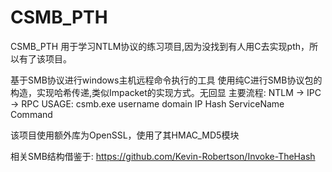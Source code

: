 # CSMB_PTH

CSMB_PTH 用于学习NTLM协议的练习项目,因为没找到有人用C去实现pth，所以有了该项目。

基于SMB协议进行windows主机远程命令执行的工具 使用纯C进行SMB协议包的构造，实现哈希传递,类似Impacket的实现方式。无回显
主要流程: NTLM -> IPC -> RPC
USAGE: csmb.exe username domain IP Hash ServiceName Command

该项目使用额外库为OpenSSL，使用了其HMAC_MD5模块

相关SMB结构借鉴于: https://github.com/Kevin-Robertson/Invoke-TheHash
